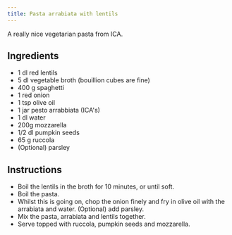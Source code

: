 ```yaml
---
title: Pasta arrabiata with lentils
---
```


A really nice vegetarian pasta from ICA.

## Ingredients

* 1 dl red lentils
* 5 dl vegetable broth (bouillion cubes are fine)
* 400 g spaghetti
* 1 red onion
* 1 tsp olive oil
* 1 jar pesto arrabbiata (ICA's)
* 1 dl water
* 200g mozzarella
* 1/2 dl pumpkin seeds
* 65 g ruccola
* (Optional) parsley

## Instructions

* Boil the lentils in the broth for 10 minutes, or until soft.
* Boil the pasta.
* Whilst this is going on, chop the onion finely and fry in olive oil with the arrabiata and water. (Optional) add parsley.
* Mix the pasta, arrabiata and lentils together.
* Serve topped with ruccola, pumpkin seeds and mozzarella.
